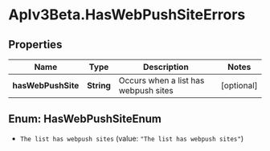 # ApIv3Beta.HasWebPushSiteErrors

## Properties

Name | Type | Description | Notes
------------ | ------------- | ------------- | -------------
**hasWebPushSite** | **String** | Occurs when a list has webpush sites | [optional] 



## Enum: HasWebPushSiteEnum


* `The list has webpush sites` (value: `"The list has webpush sites"`)




